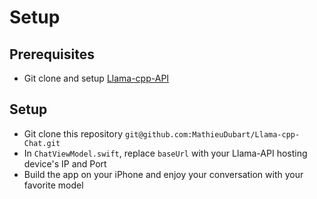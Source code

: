 # Setup

## Prerequisites
- Git clone and setup [Llama-cpp-API](https://github.com/MathieuDubart/Llama-cpp-API.git)

## Setup
- Git clone this repository `git@github.com:MathieuDubart/Llama-cpp-Chat.git`
- In `ChatViewModel.swift`, replace `baseUrl` with your Llama-API hosting device's IP and Port
- Build the app on your iPhone and enjoy your conversation with your favorite model
